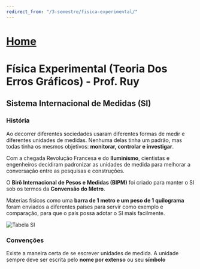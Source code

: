 ```yaml
---
redirect_from: "/3-semestre/fisica-experimental/"
---
```


# [Home](/engenharia-de-computacao/)

# Física Experimental (Teoria Dos Erros Gráficos) - Prof. Ruy

## Sistema Internacional de Medidas (SI)

### História

Ao decorrer diferentes sociedades usaram diferentes formas de medir e diferentes unidades de medidas.
Nenhuma delas tinha um padrão, mas todas tinha os mesmos objetivos: **monitorar, controlar e investigar**.

Com a chegada Revolução Francesa e do **Iluminismo**, cientistas e engenheiros decidiram padronizar as unidades de medida para melhorar a conversação entre as pesquisas e construções.

O **Birô Internacional de Pesos e Medidas (BIPM)** foi criado para manter o SI sob os termos da **Convensão do Metro**.

Materias físicos como uma **barra de 1 metro e um peso de 1 quilograma** foram enviados a diferentes países para servir como exemplo e comparação, para que o país possa adotar o SI mais facilmente.

![Tabela SI](https://i.imgur.com/7dQibNz.jpg)

### Convenções

Existe a maneira certa de se escrever unidades de medida.
A unidade sempre deve ser escrita pelo **nome por extenso** ou seu **símbolo**
